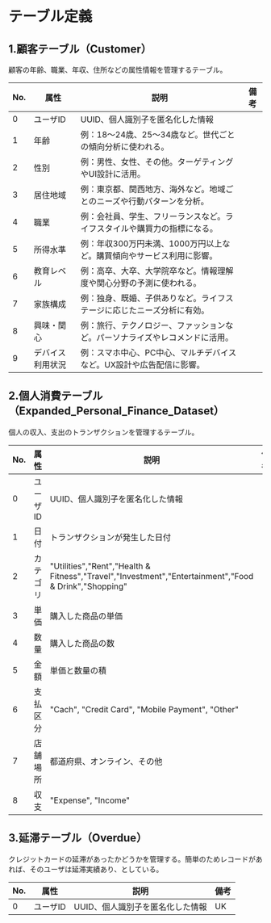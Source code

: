 # テーブル定義

## 1.顧客テーブル（Customer）
顧客の年齢、職業、年収、住所などの属性情報を管理するテーブル。

|No.|属性|説明|備考|
|---|---|---|---|
|0|ユーザID|UUID、個人識別子を匿名化した情報||
|1|年齢|例：18〜24歳、25〜34歳など。世代ごとの傾向分析に使われる。||
|2|性別|例：男性、女性、その他。ターゲティングやUI設計に活用。||
|3|居住地域|例：東京都、関西地方、海外など。地域ごとのニーズや行動パターンを分析。||
|4|職業|例：会社員、学生、フリーランスなど。ライフスタイルや購買力の指標になる。||
|5|所得水準|例：年収300万円未満、1000万円以上など。購買傾向やサービス利用に影響。||
|6|教育レベル|例：高卒、大卒、大学院卒など。情報理解度や関心分野の予測に使われる。||
|7|家族構成|例：独身、既婚、子供ありなど。ライフステージに応じたニーズ分析に有効。||
|8|興味・関心|例：旅行、テクノロジー、ファッションなど。パーソナライズやレコメンドに活用。||
|9|デバイス利用状況|例：スマホ中心、PC中心、マルチデバイスなど。UX設計や広告配信に影響。||


## 2.個人消費テーブル（Expanded_Personal_Finance_Dataset）
個人の収入、支出のトランザクションを管理するテーブル。

|No.|属性|説明|備考|
|---|---|---|---|
|0|ユーザID|UUID、個人識別子を匿名化した情報||
|1|日付|トランザクションが発生した日付||
|2|カテゴリ|"Utilities","Rent","Health & Fitness","Travel","Investment","Entertainment","Food & Drink","Shopping"||
|3|単価|購入した商品の単価||
|4|数量|購入した商品の数||
|5|金額|単価と数量の積||
|6|支払区分|"Cach", "Credit Card", "Mobile Payment", "Other"||
|7|店舗場所|都道府県、オンライン、その他||
|8|収支|"Expense", "Income"||


## 3.延滞テーブル（Overdue）
クレジットカードの延滞があったかどうかを管理する。簡単のためレコードがあれば、そのユーザは延滞実績あり、としている。

|No.|属性|説明|備考|
|---|---|---|---|
|0|ユーザID|UUID、個人識別子を匿名化した情報|UK|



